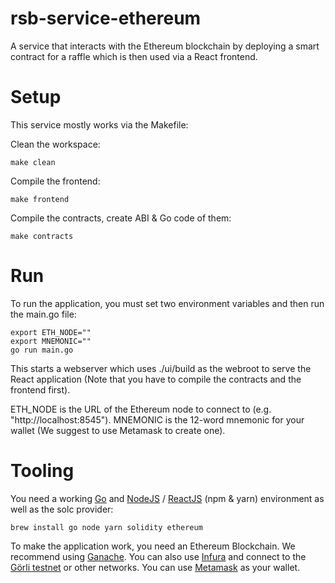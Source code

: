 # rsb-service-ethereum
A service that interacts with the Ethereum blockchain by deploying a smart contract for a raffle which is then used via a React frontend.

# Setup

This service mostly works via the Makefile:

Clean the workspace:

```
make clean
```

Compile the frontend:

```
make frontend
```

Compile the contracts, create ABI & Go code of them:

```
make contracts
```

# Run

To run the application, you must set two environment variables and then run the main.go file:

```
export ETH_NODE=""
export MNEMONIC=""
go run main.go
```

This starts a webserver which uses ./ui/build as the webroot to serve the React application (Note that you have to compile the contracts and the frontend first).

ETH_NODE is the URL of the Ethereum node to connect to (e.g. "http://localhost:8545").
MNEMONIC is the 12-word mnemonic for your wallet (We suggest to use Metamask to create one).

# Tooling

You need a working [Go](https://go.dev/) and [NodeJS](https://nodejs.org/) / [ReactJS](https://reactjs.org/) (npm & yarn) environment as well as the solc provider:

```
brew install go node yarn solidity ethereum
```

To make the application work, you need an Ethereum Blockchain. We recommend using [Ganache](https://github.com/trufflesuite/ganache). You can also use [Infura](https://infura.io/) and connect to the [Görli testnet](https://goerli.net/) or other networks. You can use [Metamask](https://metamask.io/) as your wallet.
